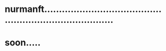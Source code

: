 # nurmanft.............................................................................
# soon.....
